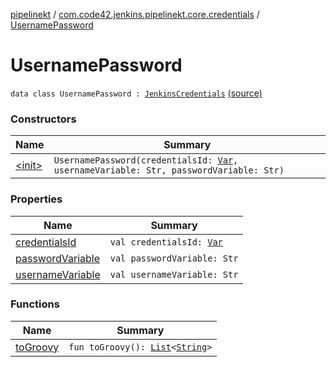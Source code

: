 [pipelinekt](../../index.md) / [com.code42.jenkins.pipelinekt.core.credentials](../index.md) / [UsernamePassword](./index.md)

# UsernamePassword

`data class UsernamePassword : `[`JenkinsCredentials`](../-jenkins-credentials/index.md) [(source)](https://github.com/code42/pipelinekt/tree/master/core/src/main/kotlin/com/code42/jenkins/pipelinekt/core/credentials/UsernamePassword.kt#L5)

### Constructors

| Name | Summary |
|---|---|
| [&lt;init&gt;](-init-.md) | `UsernamePassword(credentialsId: `[`Var`](../../com.code42.jenkins.pipelinekt.core.vars/-var/index.md)`, usernameVariable: Str, passwordVariable: Str)` |

### Properties

| Name | Summary |
|---|---|
| [credentialsId](credentials-id.md) | `val credentialsId: `[`Var`](../../com.code42.jenkins.pipelinekt.core.vars/-var/index.md) |
| [passwordVariable](password-variable.md) | `val passwordVariable: Str` |
| [usernameVariable](username-variable.md) | `val usernameVariable: Str` |

### Functions

| Name | Summary |
|---|---|
| [toGroovy](to-groovy.md) | `fun toGroovy(): `[`List`](https://kotlinlang.org/api/latest/jvm/stdlib/kotlin.collections/-list/index.html)`<`[`String`](https://kotlinlang.org/api/latest/jvm/stdlib/kotlin/-string/index.html)`>` |
